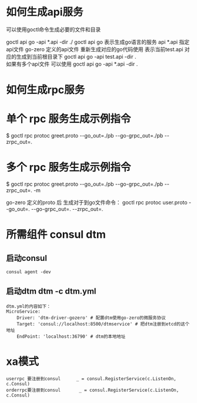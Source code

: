 # 如何生成api服务
可以使用goctl命令生成必要的文件和目录

goctl api go -api *.api -dir ./
goctl api go 表示生成go语言的服务
api *.api 指定api文件
go-zero 定义的api文件 重新生成对应的go代码使用  表示当前test.api 对应的生成到当前根目录下
goctl api go -api test.api -dir .     
如果有多个api文件 可以使用
goctl api go -api *.api -dir .

# 如何生成rpc服务
# 单个 rpc 服务生成示例指令
$ goctl rpc protoc greet.proto --go_out=./pb --go-grpc_out=./pb --zrpc_out=.
# 多个 rpc 服务生成示例指令
$ goctl rpc protoc greet.proto --go_out=./pb --go-grpc_out=./pb --zrpc_out=. -m


go-zero 定义的proto 后  生成对于到go文件命令： 
goctl rpc protoc user.proto --go_out=. --go-grpc_out=. --zrpc_out=.

# 所需组件 consul dtm
 ## 启动consul     
    consul agent -dev
 ## 启动dtm        dtm -c dtm.yml      
    dtm.yml的内容如下：
    MicroService:
        Driver: 'dtm-driver-gozero' # 配置dtm使用go-zero的微服务协议
        Target: 'consul://localhost:8500/dtmservice' # 把dtm注册到etcd的这个地址
        EndPoint: 'localhost:36790' # dtm的本地地址

# xa模式 
    userrpc 要注册到consul      _ = consul.RegisterService(c.ListenOn, c.Consul)
    orderrpc要注册到consul       _ = consul.RegisterService(c.ListenOn, c.Consul)

